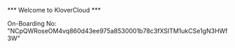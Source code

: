 *** Welcome to KloverCloud ***

On-Boarding No: &#34;NCpQWRoseOM4vq860d43ee975a8530001b78c3fXSlTM1ukCSe1gN3HWf3W&#34;
